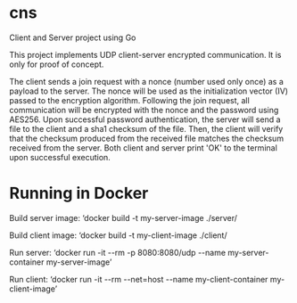 # cns
Client and Server project using Go

This project implements UDP client-server encrypted communication. It is only for proof of concept.

The client sends a join request with a nonce (number used only once) as a payload to the server. The nonce will be used as the initialization vector (IV) passed to the encryption algorithm. Following the join request, all communication will be encrypted with the nonce and the password using AES256. Upon successful password authentication, the server will send a file to the client and a sha1 checksum of the file. Then, the client will verify that the checksum produced from the received file matches the checksum received from the server. Both client and server print 'OK' to the terminal upon successful execution. 

# Running in Docker
Build server image:
	‘docker build -t my-server-image ./server/
	
Build client image:
	‘docker build -t my-client-image ./client/
	
Run server:
	‘docker run -it --rm -p 8080:8080/udp --name my-server-container my-server-image’
	
Run client:
	‘docker run -it --rm --net=host --name my-client-container my-client-image’
